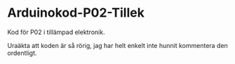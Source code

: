 # Arduinokod-P02-Tillek

Kod för P02 i tillämpad elektronik.

Uraäkta att koden är så rörig, jag har helt enkelt inte hunnit kommentera den ordentligt.
